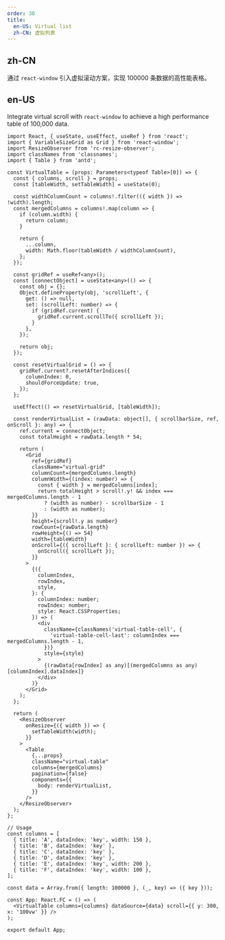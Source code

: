 ```yaml
---
order: 30
title:
  en-US: Virtual list
  zh-CN: 虚拟列表
---
```


## zh-CN

通过 `react-window` 引入虚拟滚动方案，实现 100000 条数据的高性能表格。

## en-US

Integrate virtual scroll with `react-window` to achieve a high performance table of 100,000 data.

```tsx
import React, { useState, useEffect, useRef } from 'react';
import { VariableSizeGrid as Grid } from 'react-window';
import ResizeObserver from 'rc-resize-observer';
import classNames from 'classnames';
import { Table } from 'antd';

const VirtualTable = (props: Parameters<typeof Table>[0]) => {
  const { columns, scroll } = props;
  const [tableWidth, setTableWidth] = useState(0);

  const widthColumnCount = columns!.filter(({ width }) => !width).length;
  const mergedColumns = columns!.map(column => {
    if (column.width) {
      return column;
    }

    return {
      ...column,
      width: Math.floor(tableWidth / widthColumnCount),
    };
  });

  const gridRef = useRef<any>();
  const [connectObject] = useState<any>(() => {
    const obj = {};
    Object.defineProperty(obj, 'scrollLeft', {
      get: () => null,
      set: (scrollLeft: number) => {
        if (gridRef.current) {
          gridRef.current.scrollTo({ scrollLeft });
        }
      },
    });

    return obj;
  });

  const resetVirtualGrid = () => {
    gridRef.current?.resetAfterIndices({
      columnIndex: 0,
      shouldForceUpdate: true,
    });
  };

  useEffect(() => resetVirtualGrid, [tableWidth]);

  const renderVirtualList = (rawData: object[], { scrollbarSize, ref, onScroll }: any) => {
    ref.current = connectObject;
    const totalHeight = rawData.length * 54;

    return (
      <Grid
        ref={gridRef}
        className="virtual-grid"
        columnCount={mergedColumns.length}
        columnWidth={(index: number) => {
          const { width } = mergedColumns[index];
          return totalHeight > scroll!.y! && index === mergedColumns.length - 1
            ? (width as number) - scrollbarSize - 1
            : (width as number);
        }}
        height={scroll!.y as number}
        rowCount={rawData.length}
        rowHeight={() => 54}
        width={tableWidth}
        onScroll={({ scrollLeft }: { scrollLeft: number }) => {
          onScroll({ scrollLeft });
        }}
      >
        {({
          columnIndex,
          rowIndex,
          style,
        }: {
          columnIndex: number;
          rowIndex: number;
          style: React.CSSProperties;
        }) => (
          <div
            className={classNames('virtual-table-cell', {
              'virtual-table-cell-last': columnIndex === mergedColumns.length - 1,
            })}
            style={style}
          >
            {(rawData[rowIndex] as any)[(mergedColumns as any)[columnIndex].dataIndex]}
          </div>
        )}
      </Grid>
    );
  };

  return (
    <ResizeObserver
      onResize={({ width }) => {
        setTableWidth(width);
      }}
    >
      <Table
        {...props}
        className="virtual-table"
        columns={mergedColumns}
        pagination={false}
        components={{
          body: renderVirtualList,
        }}
      />
    </ResizeObserver>
  );
};

// Usage
const columns = [
  { title: 'A', dataIndex: 'key', width: 150 },
  { title: 'B', dataIndex: 'key' },
  { title: 'C', dataIndex: 'key' },
  { title: 'D', dataIndex: 'key' },
  { title: 'E', dataIndex: 'key', width: 200 },
  { title: 'F', dataIndex: 'key', width: 100 },
];

const data = Array.from({ length: 100000 }, (_, key) => ({ key }));

const App: React.FC = () => (
  <VirtualTable columns={columns} dataSource={data} scroll={{ y: 300, x: '100vw' }} />
);

export default App;
```

<style>
  .virtual-table .ant-table-container:before,
  .virtual-table .ant-table-container:after {
    display: none;
  }
  .virtual-table-cell {
    box-sizing: border-box;
    padding: 16px;
    border-bottom: 1px solid #e8e8e8;
    background: #FFF;
  }
 [data-theme="dark"]  .virtual-table-cell {
    box-sizing: border-box;
    padding: 16px;
    border-bottom: 1px solid #303030;
    background: #141414;
  }

</style>
